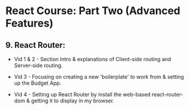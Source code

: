 # React Course: Part Two (Advanced Features)

## 9. React Router:
* Vid 1 & 2 - Section Intro & explanations of Client-side routing and Server-side routing.

* Vid 3 - Focusing on creating a new 'boilerplate' to work from & setting up the Budget App.

* Vid 4 - Setting up React Router by install the web-based react-router-dom & getting it to display in my browser.